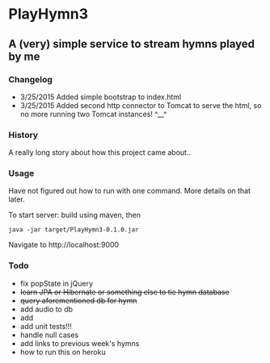 # PlayHymn3
## A (very) simple service to stream hymns played by me

### Changelog
- 3/25/2015 Added simple bootstrap to index.html
- 3/25/2015 Added second http connector to Tomcat to serve the html, so no more running two Tomcat instances! ^__^

### History
A really long story about how this project came about..


### Usage
Have not figured out how to run with one command. More details on that later.

To start server: 
build using maven, then

```
java -jar target/PlayHymn3-0.1.0.jar
```

Navigate to http://localhost:9000

### Todo
- fix popState in jQuery
- ~~learn JPA or Hibernate or something else to tie hymn database~~
- ~~query aforementioned db for hymn~~
- add audio to db
- add <audio> to html
- add unit tests!!!
- handle null cases
- add links to previous week's hymns
- how to run this on heroku

